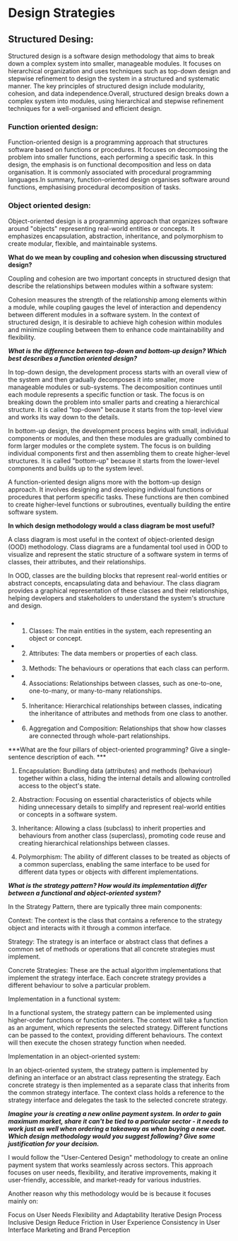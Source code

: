 # Design Strategies


## Structured Desing:

Structured design is a software design methodology that aims to break down a complex system into smaller, manageable modules. It focuses on hierarchical organization and uses techniques such as top-down design and stepwise refinement to design the system in a structured and systematic manner. The key principles of structured design include modularity, cohesion, and data independence.Overall, structured design breaks down a complex system into modules, using hierarchical and stepwise refinement techniques for a well-organised and efficient design. 

### Function oriented design: 

Function-oriented design is a programming approach that structures software based on functions or procedures. It focuses on decomposing the problem into smaller functions, each performing a specific task. In this design, the emphasis is on functional decomposition and less on data organisation. It is commonly associated with procedural programming languages.In summary, function-oriented design organises software around functions, emphasising procedural decomposition of tasks. 

### Object oriented design:

Object-oriented design is a programming approach that organizes software around "objects" representing real-world entities or concepts. It emphasizes encapsulation, abstraction, inheritance, and polymorphism to create modular, flexible, and maintainable systems. 

**What do we mean by coupling and cohesion when discussing structured design?**


Coupling and cohesion are two important concepts in structured design that describe the relationships between modules within a software system:
    
Cohesion measures the strength of the relationship among elements within a module, while coupling gauges the level of interaction and dependency between different modules in a software system. In the context of structured design, it is desirable to achieve high cohesion within modules and minimize coupling between them to enhance code maintainability and flexibility. 

***What is the difference between top-down and bottom-up design? Which best describes a function oriented design?***


In top-down design, the development process starts with an overall view of the system and then gradually decomposes it into smaller, more manageable modules or sub-systems. The decomposition continues until each module represents a specific function or task. The focus is on breaking down the problem into smaller parts and creating a hierarchical structure. It is called "top-down" because it starts from the top-level view and works its way down to the details.
        
In bottom-up design, the development process begins with small, individual components or modules, and then these modules are gradually combined to form larger modules or the complete system. The focus is on building individual components first and then assembling them to create higher-level structures. It is called "bottom-up" because it starts from the lower-level components and builds up to the system level.
        
A function-oriented design aligns more with the bottom-up design approach. It involves designing and developing individual functions or procedures that perform specific tasks. These functions are then combined to create higher-level functions or subroutines, eventually building the entire software system.
        
**In which design methodology would a class diagram be most useful?**

A class diagram is most useful in the context of object-oriented design (OOD) methodology. Class diagrams are a fundamental tool used in OOD to visualize and represent the static structure of a software system in terms of classes, their attributes, and their relationships.

In OOD, classes are the building blocks that represent real-world entities or abstract concepts, encapsulating data and behaviour. The class diagram provides a graphical representation of these classes and their relationships, helping developers and stakeholders to understand the system's structure and design.

### 

- 1. Classes: The main entities in the system, each representing an object or concept.
            
- 2. Attributes: The data members or properties of each class.
            
- 3. Methods: The behaviours or operations that each class can perform.
            
- 4. Associations: Relationships between classes, such as one-to-one, one-to-many, or many-to-many relationships.
            
- 5. Inheritance: Hierarchical relationships between classes, indicating the inheritance of attributes and methods from one class to another.
            
- 6. Aggregation and Composition: Relationships that show how classes are connected through whole-part relationships.

***What are the four pillars of object-oriented programming? Give a single-sentence description of each. ***


1. Encapsulation: Bundling data (attributes) and methods (behaviour) together within a class, hiding the internal details and allowing controlled access to the object's state.
                
2. Abstraction: Focusing on essential characteristics of objects while hiding unnecessary details to simplify and represent real-world entities or concepts in a software system.
                
3. Inheritance: Allowing a class (subclass) to inherit properties and behaviours from another class (superclass), promoting code reuse and creating hierarchical relationships between classes.
                
4. Polymorphism: The ability of different classes to be treated as objects of a common superclass, enabling the same interface to be used for different data types or objects with different implementations. 


***What is the strategy pattern? How would its implementation differ between a functional and object-oriented system?***

In the Strategy Pattern, there are typically three main components:
                    
Context: The context is the class that contains a reference to the strategy object and interacts with it through a common interface.

Strategy: The strategy is an interface or abstract class that defines a common set of methods or operations that all concrete strategies must implement.

Concrete Strategies: These are the actual algorithm implementations that implement the strategy interface. Each concrete strategy provides a different behaviour to solve a particular problem.

Implementation in a functional system:

In a functional system, the strategy pattern can be implemented using higher-order functions or function pointers. The context will take a function as an argument, which represents the selected strategy. Different functions can be passed to the context, providing different behaviours. The context will then execute the chosen strategy function when needed.
                    
Implementation in an object-oriented system:

In an object-oriented system, the strategy pattern is implemented by defining an interface or an abstract class representing the strategy. Each concrete strategy is then implemented as a separate class that inherits from the common strategy interface. The context class holds a reference to the strategy interface and delegates the task to the selected concrete strategy.


***Imagine your is creating a new online payment system. In order to gain maximum market, share it can't be tied to a particular sector - it needs to work just as well when ordering a takeaway as when buying a new coat. Which design methodology would you suggest following? Give some justification for your decision.*** 

I would follow the "User-Centered Design" methodology to create an online payment system that works seamlessly across sectors. This approach focuses on user needs, flexibility, and iterative improvements, making it user-friendly, accessible, and market-ready for various industries.

Another reason why this methodology would be is because it focuses mainly on:

Focus on User Needs
Flexibility and Adaptability
Iterative Design Process
Inclusive Design
Reduce Friction in User Experience
Consistency in User Interface
Marketing and Brand Perception